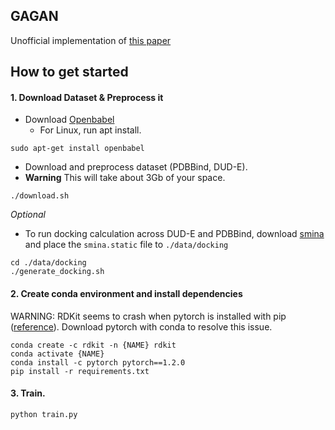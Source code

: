 ## GAGAN
Unofficial implementation of [this paper](https://arxiv.org/pdf/1904.08144.pdf)
## How to get started ##

#### 1. Download Dataset & Preprocess it
- Download [Openbabel](http://openbabel.org/wiki/Category:Installation)
  - For Linux, run apt install.
  
```
sudo apt-get install openbabel
```
- Download and preprocess dataset (PDBBind, DUD-E).
- **Warning** This will take about 3Gb of your space.  

```
./download.sh
```
*Optional*
- To run docking calculation across DUD-E and PDBBind, download [smina](https://sourceforge.net/projects/smina/) and place the `smina.static` file to `./data/docking`

```
cd ./data/docking
./generate_docking.sh
```

#### 2. Create conda environment and install dependencies
WARNING: RDKit seems to crash when pytorch is installed with pip ([reference](https://github.com/molecularsets/moses/issues/40)). Download pytorch with conda to resolve this issue.

```
conda create -c rdkit -n {NAME} rdkit
conda activate {NAME}
conda install -c pytorch pytorch==1.2.0
pip install -r requirements.txt
```

#### 3. Train.
```
python train.py
```
